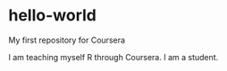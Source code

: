 # hello-world
My first repository for Coursera

I am teaching myself R through Coursera. I am a student. 
